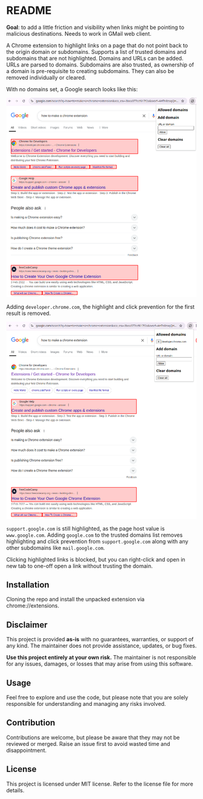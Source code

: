 # README

**Goal**: to add a little friction and visibility when links might be pointing to malicious destinations. Needs to work in GMail web client.

A Chrome extension to highlight links on a page that do not point back to the origin domain or subdomains. Supports a list of trusted domains and subdomains that are not highlighted. Domains and URLs can be added. URLs are parsed to domains. Subdomains are also trusted, as ownership of a domain is pre-requisite to creating subdomains. They can also be removed individually or cleared.

With no domains set, a Google search looks like this:

![Google search with same-origin links unaffected and external links to developer.chrome.com, support.google.com and freecodecamp.com highlighted in pink boxes](docs/untrusted.png)

Adding `developer.chrome.com`, the highlight and click prevention for the first result is removed.

![The same search after adding developer.chrome.com to the trusted list. Links to developer.chrome.com are no longer highlighted.](docs/trusted.png)

`support.google.com` is still highlighted, as the page host value is `www.google.com`. Adding `google.com` to the trusted domains list removes highlighting and click prevention from `support.google.com` along with any other subdomains like `mail.google.com`.

Clicking highlighted links is blocked, but you can right-click and open in new tab to one-off open a link without trusting the domain.

## Installation

Cloning the repo and install the unpacked extension via chrome://extensions.

## Disclaimer

This project is provided **as-is** with no guarantees, warranties, or support of any kind. The maintainer does not provide assistance, updates, or bug fixes. 

**Use this project entirely at your own risk.** The maintainer is not responsible for any issues, damages, or losses that may arise from using this software.

## Usage

Feel free to explore and use the code, but please note that you are solely responsible for understanding and managing any risks involved.

## Contribution

Contributions are welcome, but please be aware that they may not be reviewed or merged. Raise an issue first to avoid wasted time and disappointment.

## License

This project is licensed under MIT license. Refer to the license file for more details.